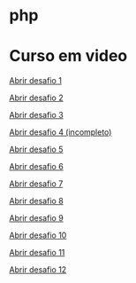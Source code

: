 # php
# Curso em video 


<a href="http://localhost/cursophp/php/desafios/d001/" target="_blank" >Abrir desafio 1 </a>

<a href="http://localhost/cursophp/php/desafios/d002/" target="_blank" >Abrir desafio 2 </a>

<a href="http://localhost/cursophp/php/desafios/d003/" target="_blank" >Abrir desafio 3 </a>

<a href="http://localhost/cursophp/php/desafios/d001/" target="_blank" >Abrir desafio 4 (incompleto)</a>

<a href="http://localhost/cursophp/php/desafios/d005/" target="_blank" >Abrir desafio 5</a>

<a href="http://localhost/cursophp/desafios/d006/" target="_blank" >Abrir desafio 6 </a>

<a href="http://localhost/cursophp/desafios/d007/" target="_blank" >Abrir desafio 7 </a>

<a href="http://localhost/cursophp/desafios/d008/" target="_blank" >Abrir desafio 8 </a>

<a href="http://localhost/cursophp/desafios/d009/" target="_blank" >Abrir desafio 9 </a>

<a href="http://localhost/cursophp/desafios/d010/" target="_blank" >Abrir desafio 10 </a>

<a href="http://localhost/cursophp/desafios/d011/" target="_blank" >Abrir desafio 11 </a>

<a href="http://localhost/cursophp/desafios/d012/" target="_blank" >Abrir desafio 12 </a>











